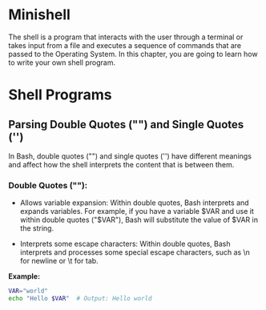 # Minishell

The shell is a program that interacts with the user through a terminal or takes input from a file and executes a sequence of commands that are passed to the Operating System. In this chapter, you are going to learn how to write your own shell program.

# Shell Programs

## Parsing Double Quotes ("") and Single Quotes ('')

In Bash, double quotes ("") and single quotes ('') have different meanings and affect how the shell interprets the content that is between them.

### Double Quotes (""):

- Allows variable expansion: Within double quotes, Bash interprets and expands variables. For example, if you have a variable $VAR and use it within double quotes ("$VAR"), Bash will substitute the value of $VAR in the string.

- Interprets some escape characters: Within double quotes, Bash interprets and processes some special escape characters, such as \n for newline or \t for tab.

**Example:**

```bash
VAR="world"
echo "Hello $VAR"  # Output: Hello world
